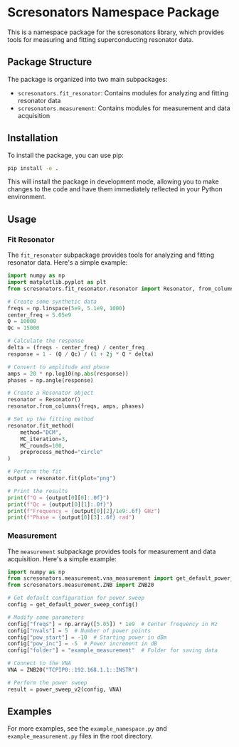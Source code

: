# Scresonators Namespace Package

This is a namespace package for the scresonators library, which provides tools for measuring and fitting superconducting resonator data.

## Package Structure

The package is organized into two main subpackages:

- `scresonators.fit_resonator`: Contains modules for analyzing and fitting resonator data
- `scresonators.measurement`: Contains modules for measurement and data acquisition

## Installation

To install the package, you can use pip:

```bash
pip install -e .
```

This will install the package in development mode, allowing you to make changes to the code and have them immediately reflected in your Python environment.

## Usage

### Fit Resonator

The `fit_resonator` subpackage provides tools for analyzing and fitting resonator data. Here's a simple example:

```python
import numpy as np
import matplotlib.pyplot as plt
from scresonators.fit_resonator.resonator import Resonator, from_columns

# Create some synthetic data
freqs = np.linspace(5e9, 5.1e9, 1000)
center_freq = 5.05e9
Q = 10000
Qc = 15000

# Calculate the response
delta = (freqs - center_freq) / center_freq
response = 1 - (Q / Qc) / (1 + 2j * Q * delta)

# Convert to amplitude and phase
amps = 20 * np.log10(np.abs(response))
phases = np.angle(response)

# Create a Resonator object
resonator = Resonator()
resonator.from_columns(freqs, amps, phases)

# Set up the fitting method
resonator.fit_method(
    method="DCM", 
    MC_iteration=3, 
    MC_rounds=100, 
    preprocess_method="circle"
)

# Perform the fit
output = resonator.fit(plot="png")

# Print the results
print(f"Q = {output[0][0]:.0f}")
print(f"Qc = {output[0][1]:.0f}")
print(f"Frequency = {output[0][2]/1e9:.6f} GHz")
print(f"Phase = {output[0][3]:.6f} rad")
```

### Measurement

The `measurement` subpackage provides tools for measurement and data acquisition. Here's a simple example:

```python
import numpy as np
from scresonators.measurement.vna_measurement import get_default_power_sweep_config, power_sweep_v2
from scresonators.measurement.ZNB import ZNB20

# Get default configuration for power sweep
config = get_default_power_sweep_config()

# Modify some parameters
config["freqs"] = np.array([5.05]) * 1e9  # Center frequency in Hz
config["nvals"] = 5  # Number of power points
config["pow_start"] = -10  # Starting power in dBm
config["pow_inc"] = -5  # Power increment in dB
config["folder"] = "example_measurement"  # Folder for saving data

# Connect to the VNA
VNA = ZNB20("TCPIP0::192.168.1.1::INSTR")

# Perform the power sweep
result = power_sweep_v2(config, VNA)
```

## Examples

For more examples, see the `example_namespace.py` and `example_measurement.py` files in the root directory.

